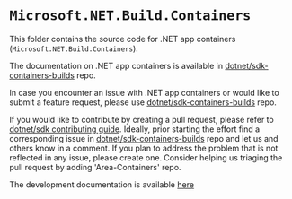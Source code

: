 # `Microsoft.NET.Build.Containers`

This folder contains the source code for .NET app containers (`Microsoft.NET.Build.Containers`).

The documentation on .NET app containers is available in [dotnet/sdk-containers-builds](https://github.com/dotnet/sdk-container-builds/tree/main/docs) repo.

In case you encounter an issue with .NET app containers or would like to submit a feature request, please use [dotnet/sdk-containers-builds](https://github.com/dotnet/sdk-container-builds/issues/new) repo.

If you would like to contribute by creating a pull request, please refer to [dotnet/sdk contributing guide](https://github.com/dotnet/sdk#how-do-i-engage-and-contribute). Ideally, prior starting the effort find a corresponding issue in [dotnet/sdk-containers-builds](https://github.com/dotnet/sdk-container-builds/issues) repo and let us and others know in a comment. If you plan to address the problem that is not reflected in any issue, please create one. Consider helping us triaging the pull request by adding 'Area-Containers' repo.

The development documentation is available [here](https://github.com/dotnet/sdk-container-builds/blob/main/docs/DevelopmentDocumentation.md)